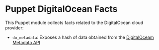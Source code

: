 # Puppet DigitalOcean Facts

This Puppet module collects facts related to the DigitalOcean cloud provider:

  - `do_metadata`: Exposes a hash of data obtained from the [DigitalOceam Metadata API](https://developers.digitalocean.com/documentation/metadata/)
